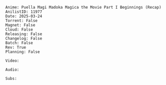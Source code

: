 ```Metadata
Anime: Puella Magi Madoka Magica the Movie Part I Beginnings (Recap)
AnilistID: 11977
Date: 2025-03-24
Torrent: False
Magnet: False
Cloud: False
Releasing: False
Changelog: False
Batch: False
Rev: True
Planning: False
```

```Info
Video:

Audio:

Subs:

```

```Changelog

```

```Arquivos

```

